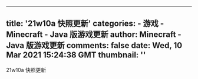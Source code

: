 
---
title: '21w10a 快照更新'
categories: 
    - 游戏
    - Minecraft - Java 版游戏更新
author: Minecraft - Java 版游戏更新
comments: false
date: Wed, 10 Mar 2021 15:24:38 GMT
thumbnail: ''
---

<div>   
21w10a 快照更新  
</div>
            